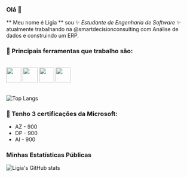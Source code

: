 ### Olá 👋

** Meu nome é Ligia ** sou   ✨ _Estudante de Engenharia de Software_ ✨ atualmente trabalhando na @smartdecisionconsulting com Análise de dados e construindo um ERP.

### 🔭 Principais ferramentas que trabalho são:
<br>
<div> 
<img src="https://cdn.jsdelivr.net/gh/devicons/devicon@latest/icons/python/python-original-wordmark.svg" width="40" height="40"/>
<img src="https://cdn.jsdelivr.net/gh/devicons/devicon@latest/icons/csharp/csharp-original.svg" width="40" height="40"/>
<img src="https://cdn.jsdelivr.net/gh/devicons/devicon@latest/icons/java/java-original-wordmark.svg" width="40" height="40"/>
<img src="https://cdn.jsdelivr.net/gh/devicons/devicon@latest/icons/mysql/mysql-original-wordmark.svg" width="40" height="40"/>
</div>    
<br>

![Top Langs](https://github-readme-stats.vercel.app/api/top-langs/?username=Ligialuccas&layout=compact)

### 🌱 Tenho 3 certificações da Microsoft:
- AZ - 900
- DP - 900
- AI - 900

### Minhas Estatísticas Públicas 

![Ligia's GitHub stats](https://github-readme-stats.vercel.app/api?username=Ligialuccas&show_icons=true&theme=synthwave)
